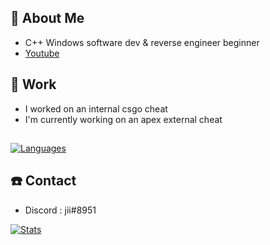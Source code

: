 ## 📖 About Me
 - C++ Windows software dev & reverse engineer beginner 
 - [Youtube](https://www.youtube.com/channel/UChpTYSEusBzQH9293srmZ9w)

## 🔭 Work
 - I worked on an internal csgo cheat
 - I'm currently working on an apex external cheat
## 
[![Languages](https://git-stats-tau.vercel.app/api/top-langs/?username=NaiJii&count_private=true)](https://github.com/NaiJii)

## ☎️ Contact
 - Discord : jii#8951

[![Stats](https://git-stats-tau.vercel.app/api?theme=tokyonight&include_all_commits=true&count_private=true&username=NaiJii&show_icons=true)](https://github.com/NaiJii)


